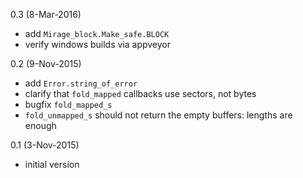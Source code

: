 0.3 (8-Mar-2016)
* add `Mirage_block.Make_safe.BLOCK`
* verify windows builds via appveyor

0.2 (9-Nov-2015)
- add `Error.string_of_error`
- clarify that `fold_mapped` callbacks use sectors, not bytes
- bugfix `fold_mapped_s`
- `fold_unmapped_s` should not return the empty buffers: lengths are enough

0.1 (3-Nov-2015)
- initial version
